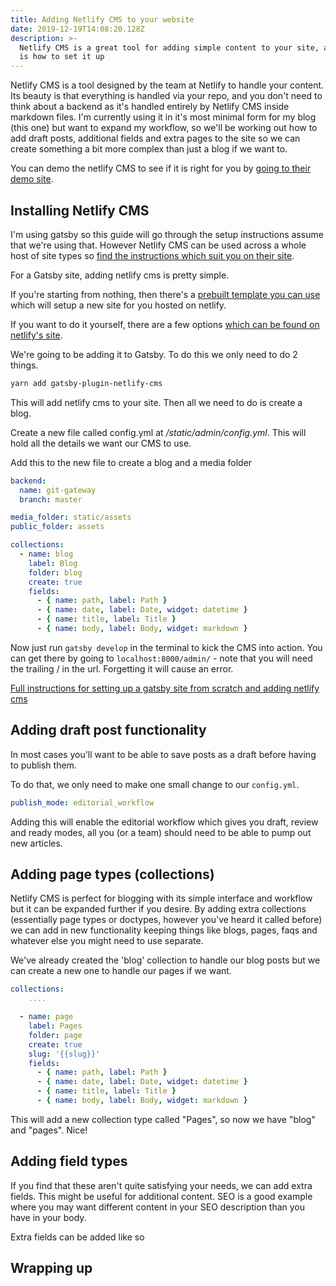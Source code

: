 ```yaml
---
title: Adding Netlify CMS to your website
date: 2019-12-19T14:08:20.128Z
description: >-
  Netlify CMS is a great tool for adding simple content to your site, and this
  is how to set it up
---
```

Netlify CMS is a tool designed by the team at Netlify to handle your content. Its beauty is that everything is handled via your repo, and you don't need to think about a backend as it's handled entirely by Netlify CMS inside markdown files. I'm currently using it in it's most minimal form for my blog (this one) but want to expand my workflow, so we'll be working out how to add draft posts, additional fields and extra pages to the site so we can create something a bit more complex than just a blog if we want to.

You can demo the netlify CMS to see if it is right for you by [going to their demo site](https://cms.netlify.com/#/collections/posts).

## Installing Netlify CMS

I'm using gatsby so this guide will go through the setup instructions assume that we're using that. However Netlify CMS can be used across a whole host of site types so [find the instructions which suit you on their site](https://www.netlifycms.org/docs/start-with-a-template/).

For a Gatsby site, adding netlify cms is pretty simple.

If you're starting from nothing, then there's a [prebuilt template you can use](https://www.netlifycms.org/docs/start-with-a-template/) which will setup a new site for you hosted on netlify.

If you want to do it yourself, there are a few options [which can be found on netlify's site](https://www.netlifycms.org/docs/add-to-your-site/). 

We're going to be adding it to Gatsby. To do this we only need to do 2 things.

```sh
yarn add gatsby-plugin-netlify-cms
```

This will add netlify cms to your site. Then all we need to do is create a blog.

Create a new file called config.yml at */static/admin/config.yml*. This will hold all the details we want our CMS to use.

Add this to the new file to create a blog and a media folder

```yml
backend:   
  name: git-gateway
  branch: master

media_folder: static/assets
public_folder: assets

collections:
  - name: blog
    label: Blog
    folder: blog     
    create: true     
    fields:
      - { name: path, label: Path }
      - { name: date, label: Date, widget: datetime }
      - { name: title, label: Title }
      - { name: body, label: Body, widget: markdown }
```

Now just run `gatsby develop` in the terminal to kick the CMS into action. You can get there by going to `localhost:8000/admin/` - note that you will need the trailing / in the url. Forgetting it will cause an error.

[Full instructions for setting up a gatsby site from scratch and adding netlify cms](https://www.gatsbyjs.org/docs/sourcing-from-netlify-cms/)

## Adding draft post functionality

In most cases you'll want to be able to save posts as a draft before having to publish them.

To do that, we only need to make one small change to our `config.yml`.

```yml
publish_mode: editorial_workflow
```

Adding this will enable the editorial workflow which gives you draft, review and ready modes, all you (or a team) should need to be able to pump out new articles.

## Adding page types (collections)

Netlify CMS is perfect for blogging with its simple interface and workflow but it can be expanded further if you desire. By adding extra collections (essentially page types or doctypes, however you've heard it called before) we can add in new functionality keeping things like blogs, pages, faqs and whatever else you might need to use separate.

We've already created the 'blog' collection to handle our blog posts but we can create a new one to handle our pages if we want.

```yml
collections:
    ....

  - name: page
    label: Pages
    folder: page
    create: true
    slug: '{{slug}}'
    fields:
      - { name: path, label: Path }
      - { name: date, label: Date, widget: datetime }
      - { name: title, label: Title }
      - { name: body, label: Body, widget: markdown }
```

This will add a new collection type called "Pages", so now we have "blog" and "pages". Nice!

## Adding field types

If you find that these aren't quite satisfying your needs, we can add extra fields. This might be useful for additional content. SEO is a good example where you may want different content in your SEO description than you have in your body.

Extra fields can be added like so


## Wrapping up
```
